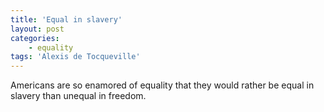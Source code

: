 ```yaml
---
title: 'Equal in slavery'
layout: post
categories:
    - equality
tags: 'Alexis de Tocqueville'
---
```


Americans are so enamored of equality that they would rather be equal in slavery than unequal in freedom.